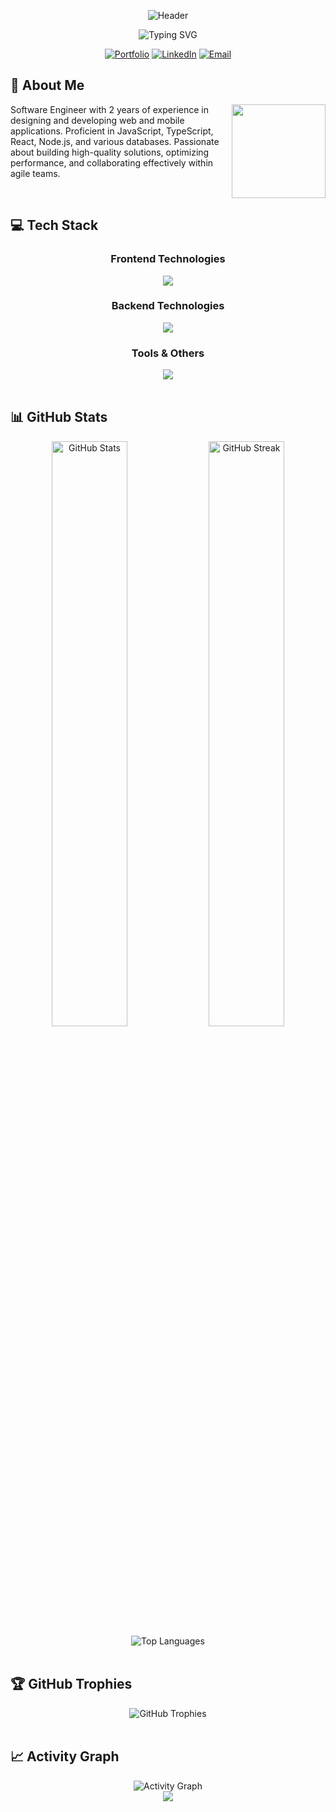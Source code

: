 <div align="center">
  
  ![Header](https://capsule-render.vercel.app/api?type=waving&color=6441A5&height=200&section=header&text=MD%20Pahlovi&fontSize=80&fontColor=ffffff&animation=fadeIn&fontAlignY=38)
  
  ![Typing SVG](https://readme-typing-svg.herokuapp.com?font=JetBrains+Mono&weight=600&size=22&pause=1000&color=6441A5&center=true&vCenter=true&random=false&width=435&lines=Software+Engineer;Full+Stack+Developer;React+%26+Node.js+Expert;TypeScript+Enthusiast)

  [![Portfolio](https://img.shields.io/badge/Portfolio-6441A5?style=for-the-badge)](https://mdpahlovi.vercel.app/)
  [![LinkedIn](https://img.shields.io/badge/LinkedIn-6441A5?style=for-the-badge)](https://linkedin.com/in/mdpahlovi)
  [![Email](https://img.shields.io/badge/Email-6441A5?style=for-the-badge)](mailto:mdpahlovi07@gmail.com)
  
</div>

## 💫 About Me

<img align="right" height="150" src="https://media.giphy.com/media/v1.Y2lkPTc5MGI3NjExNmQ1OTBjMzIwMzFkYTUxYjg3MjBkZDM0ZWM0MzJlMDUzMzA0YmNjYiZlcD12MV9pbnRlcm5hbF9naWZzX2dpZklkJmN0PWc/bGgsc5mWoryfgKBx1u/giphy.gif" />

Software Engineer with 2 years of experience in designing and developing web and mobile applications. Proficient in JavaScript, TypeScript, React, Node.js, and various databases. Passionate about building high-quality solutions, optimizing performance, and collaborating effectively within agile teams.

<br/>

## 💻 Tech Stack

<div align="center">
  <h3>Frontend Technologies</h3>
  <img src="https://skillicons.dev/icons?i=js,ts,dart,react,nextjs,flutter,redux,tailwind&theme=dark&perline=8" /><br/>
  
  <h3>Backend Technologies</h3>
  <img src="https://skillicons.dev/icons?i=nodejs,express,nestjs,prisma,graphql,mongodb,postgres&theme=dark&perline=7" /><br/>
  
  <h3>Tools & Others</h3>
  <img src="https://skillicons.dev/icons?i=git,github,docker,firebase,supabase,figma,vscode&theme=dark&perline=7" />
</div>

<br/>

## 📊 GitHub Stats

<div align="center">
  <img src="https://github-readme-stats.vercel.app/api?username=mdpahlovi&show_icons=true&theme=midnight-purple&hide_border=true&bg_color=0D1117" alt="GitHub Stats" width="49%" />
  <img src="https://github-readme-streak-stats.herokuapp.com/?user=mdpahlovi&theme=midnight-purple&hide_border=true&background=0D1117&stroke=6441A5" alt="GitHub Streak" width="49%" />
</div>

<div align="center">
  <img src="https://github-readme-stats.vercel.app/api/top-langs/?username=mdpahlovi&theme=midnight-purple&hide_border=true&bg_color=0D1117&layout=compact" alt="Top Languages" />
</div>

<br/>

## 🏆 GitHub Trophies

<div align="center">
  <img src="https://github-profile-trophy.vercel.app/?username=mdpahlovi&theme=discord&column=7&no-frame=true&no-bg=true" alt="GitHub Trophies" />
</div>

<br/>

## 📈 Activity Graph

<div align="center">
  <img src="https://github-readme-activity-graph.vercel.app/graph?username=mdpahlovi&bg_color=0D1117&color=6441A5&line=6441A5&point=FFFFFF&area=true&hide_border=true" alt="Activity Graph" />
</div>

<div align="center">
  <img src="https://capsule-render.vercel.app/api?type=waving&color=6441A5&height=120&section=footer" />
</div>
